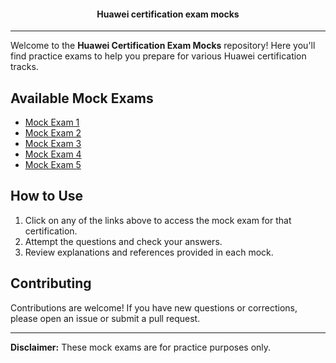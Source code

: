 <div align="center">
  <h4>Huawei certification exam mocks</h4>
</div>

--- 

Welcome to the **Huawei Certification Exam Mocks** repository! Here you'll find practice exams to help you prepare for various Huawei certification tracks.

## Available Mock Exams

- [Mock Exam 1](https://github.com/stilla1ex/hcia-certified/blob/main/Mocks/mock1.md)
- [Mock Exam 2](https://github.com/stilla1ex/hcia-certified/blob/main/Mocks/mock2.md)
- [Mock Exam 3](https://github.com/stilla1ex/hcia-certified/blob/main/Mocks/mock3.md)
- [Mock Exam 4](https://github.com/stilla1ex/hcia-certified/blob/main/Mocks/mock4.md)
- [Mock Exam 5](https://github.com/stilla1ex/hcia-certified/blob/main/Mocks/mock5.md)


## How to Use

1. Click on any of the links above to access the mock exam for that certification.
2. Attempt the questions and check your answers.
3. Review explanations and references provided in each mock.

## Contributing

Contributions are welcome! If you have new questions or corrections, please open an issue or submit a pull request.

---

**Disclaimer:** These mock exams are for practice purposes only.


